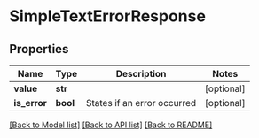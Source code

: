 # SimpleTextErrorResponse

## Properties
Name | Type | Description | Notes
------------ | ------------- | ------------- | -------------
**value** | **str** |  | [optional] 
**is_error** | **bool** | States if an error occurred | [optional] 

[[Back to Model list]](../README.md#documentation-for-models) [[Back to API list]](../README.md#documentation-for-api-endpoints) [[Back to README]](../README.md)

